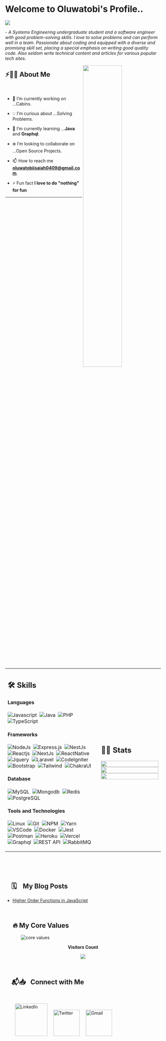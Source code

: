 # Welcome to Oluwatobi's Profile.. 

<img src="https://readme-typing-svg.herokuapp.com?font=Architects+Daughter&color=fcba03&size=25&center=false&lines=hey!+its+Oluwatobi;Software+Engineer...;Tech+Enthusiast...;"/>
 
 <p>- <i>A Systems Engineering undergraduate student and a software engineer with good problem-solving skills. I love to solve problems and can perform well in a team. Passionate about coding and equipped with a diverse and promising skill set, placing a special emphasis on writing good quality code. Also seldom write technical content and articles for various popular tech sites.</i></p>


<img src="https://user-images.githubusercontent.com/89788120/167628634-549d2bdd-609e-4275-85af-1e1974da64ca.gif" width="50%" align="right" />

## ⚡🙋‍♂️ About Me

</br>

- 🔧 I’m currently working on ...Cabins.

- 💡 I’m curious about ...Solving Problems.
- 📖 I’m currently learning ...**Java** and **Graphql**.
- ❄️ I’m looking to collaborate on ...Open Source Projects.
- 📫 How to reach me **oluwatobiisaiah0409@gmail.com**.
- ⚡ Fun fact **I love to do "nothing" for fun**

<hr>

<!---

kaustav202/kaustav202 is a ✨ special ✨ repository because its `README.md` (this file) appears on your GitHub profile.
You can click the Preview link to take a look at your changes.

--->


</br>


<table width="100%" >

 <tr>
    <td width="60%">
     
## 🛠️ Skills

#### Languages

![Javascript](https://img.shields.io/badge/JavaScript-F7DF1E?style=flat&logo=javascript&logoColor=black)&nbsp;
![Java](https://img.shields.io/badge/-Java-%23150458.svg?style=flat&logo=java&logoColor=orange)&nbsp;
![PHP](https://img.shields.io/badge/-php-05122A?style=flat&logo=php)&nbsp;
![TypeScript](https://img.shields.io/badge/Typescript-276DC3?style=flat&logo=typescript&logoColor=blue&color=0B2C4A)&nbsp;


#### Frameworks
![NodeJs](https://img.shields.io/badge/node.js-2343853D?style=flat&logo=node.js&logoColor=white)&nbsp;
![Express.js](https://img.shields.io/badge/Express.js-092E20?style=flat&logo=express&logoColor=white)&nbsp;
![NestJs](https://img.shields.io/badge/Nestjs-000000?style=flat&logo=nestjs&logoColor=white)&nbsp;
![Reactjs](https://img.shields.io/badge/React-20232A?style=flat&logo=react&logoColor=61DAFB)&nbsp;
![NextJs](https://img.shields.io/badge/Nextjs-20232A?style=flat&logo=next.js&logoColor=61DAFB)&nbsp;
![ReactNative](https://img.shields.io/badge/reactnative-20232A?style=flat&logo=react-native&logoColor=61DAFB)&nbsp;
![Jquery](https://img.shields.io/badge/jQuery-0769AD?style=flat&logo=jquery&logoColor=white)&nbsp;
![Laravel](https://img.shields.io/badge/laravel-red?style=flat&logo=laravel&logoColor=white)&nbsp;
![CodeIgniter](https://img.shields.io/badge/codeigniter-red?style=flat&logo=codeigniter&logoColor=white)&nbsp;
<br>
![Bootstrap](https://img.shields.io/badge/Bootstrap_CSS-purple?style=flat&logo=bootstrap&logoColor=white)&nbsp;
![Tailwind](https://img.shields.io/badge/Tailwind_CSS-blue?style=flat&logo=tailwindcss&logoColor=white)&nbsp;
![ChakraUI](https://img.shields.io/badge/Chakra_UI-lemon?style=flat&logo=chakraui&logoColor=white)&nbsp;
<!--      
![Express.js](https://img.shields.io/badge/express.js-%23404d59.svg?style=flat&logo=express&logoColor=%2361DAFB) -->
<!-- ![PHP](https://img.shields.io/badge/PHP-777BB4?style=flat&logo=php&logoColor=white)&nbsp; -->


#### Database

![MySQL](https://img.shields.io/badge/MySQL-00000F?style=flat&logo=mysql&logoColor=white)&nbsp;
![Mongodb](https://img.shields.io/badge/Mongodb-green?style=flat&logo=mongodb&logoColor=A8B9CC)&nbsp;
![Redis](https://img.shields.io/badge/Redis-red?style=flat&logo=node.js&logoColor=white)&nbsp;
![PostgreSQL](https://img.shields.io/badge/PostgreSQL-blue?style=flat&logo=postgresql&logoColor=white)

#### Tools and Technologies

![Linux](https://img.shields.io/badge/Linux-05122A?style=flat&logo=linux&logoColor=white)&nbsp;
![Git](https://img.shields.io/badge/-Git-05122A?style=flat&logo=git)&nbsp;
![NPM](https://img.shields.io/badge/Npm-CB3837?style=flat&logo=npm&logoColor=white)&nbsp;
![Yarn](https://img.shields.io/badge/Yarn-CB3837?style=flat&logo=yarn&logoColor=white)&nbsp;
![VSCode](https://img.shields.io/badge/Visual_Studio_Code-0078D4?style=flat&logo=visual-studio-code&logoColor=white)&nbsp;
![Docker](https://img.shields.io/badge/Docker-2CA5E0?style=flat&logo=docker&logoColor=white)&nbsp;
![Jest](https://img.shields.io/badge/Jest-red?style=flat&logo=jest&logoColor=white)&nbsp;
<br>
![Postman](https://img.shields.io/badge/Postman-orange?style=flat&logo=postman&logoColor=white)&nbsp;
![Heroku](https://img.shields.io/badge/Heroku-232F3E?style=flat&logo=heroku&logoColor=white)&nbsp;
![Vercel](https://img.shields.io/badge/Vercel-000?style=flat&logo=vercel&logoColor=white)&nbsp;
<br>
![Graphql](https://img.shields.io/badge/Graphql-109989?style=flat&logo=graphql&logoColor=white)&nbsp;
![REST API](https://img.shields.io/badge/REST_API-109989?style=flat&logo=RESTAPI&logoColor=white)&nbsp;
![RabbitMQ](https://img.shields.io/badge/RabbitMQ-109989?style=flat&logo=rabbitmq&logoColor=white)&nbsp;


     
</td>
    <td>
  
## 📄📜 Stats


<p align="center">
  <img width="100%" src="https://github-readme-stats.vercel.app/api?username=oluwatobiisaiah&theme=algolia&show_icons=true&bg_color=transparent&title_color=navy&text_color=black" />
 </br>
  <img width="100%" src="https://github-readme-streak-stats.herokuapp.com/?user=oluwatobiisaiah"/>
 </br>
  <img width="100%" src="https://github-readme-stats.vercel.app/api/top-langs/?username=oluwatobiisaiah&exclude_repo=Portfolio,HomePal&langs_count=7&layout=compact&bg_color=transparent" />
</p>
     
  </td>
 </tr>
</table>



</br>

<!--



# Featured Repositories 🚀

<img width="30%" src="https://github-readme-stats.vercel.app/api/pin/?username=oluwatobiisaiah&repo=user-microservice&theme=vue"/>

<img width="30%" src="https://github-readme-stats.vercel.app/api/pin/?username=oluwatobiisaiah&repo=windows-11-desktop&theme=apprentice"/>


<!--

## Banner

## Update About

## Metrics

## Code Snippet Gif/ Anime

## Resize

## Pinned Repositories

## Open Source Programs

## Achievements Section

-->



</br>
</br>

## &nbsp; &nbsp; 🗓️&nbsp; &nbsp;  My Blog Posts


   
<!-- BLOG-POST-LIST:START -->
- [Higher Order Functions in JavaScript](https://dev.to/oluwatobi_/higher-order-functions-in-javascript-4kfk)

<!-- BLOG-POST-LIST:END -->

  </td>
  
  <td width="600px">
   
  </td>
  
 </tr>
 </table>
 
 
 </br>
 
## &nbsp; &nbsp; &nbsp;🔥 My Core Values


&nbsp; &nbsp; &nbsp; &nbsp; &nbsp; &nbsp;&nbsp; <img  src="https://readme-typing-svg.herokuapp.com?font=Soucre+Code+Pro&duration=1700&color=12263A&background=ffffff&multiline=true&width=650&height=220&lines=while(true);..+Excellence;..+Honesty;....Ikagai(Growth);...Discipline;....Result + Oriented;...repeat()" alt="core values"/>



<div align="center">
 <b style = {font-weight: 600}>Visitors Count</b>

<p align="center"><img align="center" src="https://profile-counter.glitch.me/{oluwatobiisaiah}/count.svg" /></p> 
<br>
</div>
 



## &nbsp; &nbsp; 📬📥 &nbsp; Connect with Me
<br/>

&nbsp; &nbsp; &nbsp; &nbsp; <a href="https://www.linkedin.com/in/adedeji-oluwatobi-67b419237"><img width="105px" alt="LinkedIn" src="https://img.shields.io/badge/LinkedIn%20-%230077B5.svg?&style=flat&logo=linkedin&logoColor=white"/></a> &nbsp;&nbsp;&nbsp;
<a href="https://twitter.com/oluwatobiTweets"><img width="85px" alt="Twitter" src="https://img.shields.io/badge/Twitter-7289DA?style=flat&logo=twitter&logoColor=white" /></a> &nbsp; &nbsp; 
<a href="mailto:oluwatobiisaiah0409@gmail.com"><img width="85px" alt="Gmail" src="https://img.shields.io/badge/Gmail-D14836?style=flat&logo=gmail&logoColor=white" /></a> &nbsp; &nbsp; 
</br>
</br>





